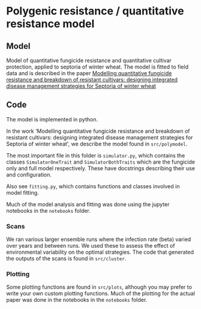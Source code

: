 # Polygenic resistance / quantitative resistance model

## Model

Model of quantitative fungicide resistance and quantitative cultivar
protection, applied to septoria of winter wheat. The model is fitted to field
data and is described in the paper [Modelling quantitative fungicide resistance and breakdown of resistant cultivars: designing integrated disease management strategies for Septoria of winter wheat](https://www.biorxiv.org/content/10.1101/2022.08.10.503500v1.full)

## Code

The model is implemented in python.

In the work 'Modelling quantitative fungicide resistance and breakdown of resistant cultivars: designing integrated disease management strategies for Septoria of winter wheat', we describe the model found in `src/polymodel`.

The most important file in this folder is `simulator.py`, which contains the
classes `SimulatorOneTrait` and `SimulatorBothTraits` which are the fungicide
only and full model respectively. These have docstrings describing their use
and configuration.

Also see `fitting.py`, which contains functions and classes involved in model
fitting.

Much of the model analysis and fitting was done using the jupyter notebooks in
the `notebooks` folder.

### Scans

We ran various larger ensemble runs where the infection rate (beta) varied over
years and between runs. We used these to assess the effect of environmental
variability on the optimal strategies. The code that generated the outputs of
the scans is found in `src/cluster`.

### Plotting

Some plotting functions are found in `src/plots`, although you may prefer to
write your own custom plotting functions. Much of the plotting for the actual
paper was done in the notebooks in the `notebooks` folder.
